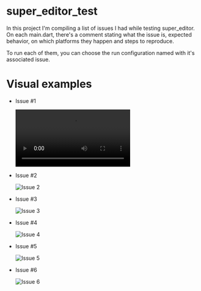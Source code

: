 # super_editor_test
In this project I'm compiling a list of issues I had while testing super_editor. On each main.dart, there's a comment stating what the issue is, expected behavior, on which platforms they happen and steps to reproduce.

To run each of them, you can choose the run configuration named with it's associated issue. 

# Visual examples
- Issue #1

  ![Issue 1](https://user-images.githubusercontent.com/3801761/160727237-383df208-c295-4ae5-922f-304eda8eb8be.mp4)



- Issue #2

  ![Issue 2](https://media1.giphy.com/media/uXmpcwRIXnA8Dsvt19/giphy.gif)
  
  
  
- Issue #3

  ![Issue 3](https://media4.giphy.com/media/MceUuEPKdqXqJDumuj/giphy.gif)
  
  
  
- Issue #4

  ![Issue 4](https://media3.giphy.com/media/rQWz4ul91UQuhrZdpl/giphy.gif)



- Issue #5

  ![Issue 5](https://media1.giphy.com/media/yZaCNo125xylrzQTkP/giphy.gif)
  
  
  
- Issue #6

  ![Issue 6](https://media4.giphy.com/media/PzrSeQCsWfMl2IoALe/giphy.gif)
  
  
